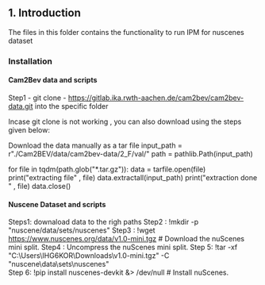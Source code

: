 ## 1. Introduction

The files in this folder contains the functionality to run IPM for nuscenes dataset

### Installation

#### Cam2Bev data and scripts

Step1 -  git clone - https://gitlab.ika.rwth-aachen.de/cam2bev/cam2bev-data.git into the specific folder

Incase git clone is not working , you can also download using the steps given below:

Download the data manually as a tar file
input_path = r"./Cam2BEV/data/cam2bev-data/2_F/val/"
path = pathlib.Path(input_path)

for file in tqdm(path.glob("*.tar.gz")):
    data = tarfile.open(file)
    print("extracting  file" , file)
data.extractall(input_path)
print("extraction done " , file)
data.close()


#### Nuscene Dataset and scripts

Steps1:  downaload data to the righ paths
Step2 : !mkdir -p "nuscene/data/sets/nuscenes" 
Step3 : !wget https://www.nuscenes.org/data/v1.0-mini.tgz  # Download the nuScenes mini split.
Step4 :  Uncompress the nuScenes mini split.
Step 5: !tar -xf "C:\Users\IHG6KOR\Downloads\v1.0-mini.tgz" -C "nuscene\data\sets\nuscenes"  
Step 6: !pip install nuscenes-devkit &> /dev/null  # Install nuScenes.